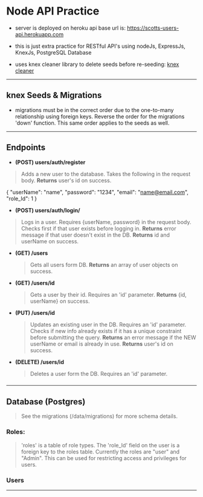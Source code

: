 # Node API Practice

- server is deployed on heroku
  api base url is: https://scotts-users-api.herokuapp.com

- this is just extra practice for RESTful API's using nodeJs, ExpressJs, KnexJs, PostgreSQL Database
- uses knex cleaner library to delete seeds before re-seeding:
  [knex cleaner](https://www.npmjs.com/package/knex-cleaner)

---

## knex Seeds & Migrations

- migrations must be in the correct order due to the one-to-many relationship using foreign keys. Reverse the order for the migrations 'down' function. This same order applies to the seeds as well.

---

## Endpoints

- **(POST) users/auth/register**
> Adds a new user to the database. Takes the following in the request body. **Returns** user's id on success.

{
"userName": "name",
"password": "1234",
"email": "name@email.com",
"role_Id": 1
}

- **(POST) users/auth/login/**
> Logs in a user. Requires {userName, password} in the request body. Checks first if that user exists before logging in. **Returns** error message if that user doesn't exist in the DB. **Returns** id and userName on success.

- **(GET) /users**
  > Gets all users form DB. **Returns** an array of user objects on success.

- **(GET) /users/id**
  > Gets a user by their id. Requires an 'id' parameter. **Returns** {id, userName} on success.

- **(PUT) /users/id**
  > Updates an existing user in the DB. Requires an 'id' parameter. Checks if new info already exists if it has a unique constraint before submitting the query. **Returns** an error message if the NEW userName or email is already in use. **Returns** user's id on success.

- **(DELETE) /users/id**
  > Deletes a user form the DB. Requires an 'id' parameter.

###

---

## Database (Postgres)

> See the migrations (/data/migrations) for more schema details.

### Roles:

> 'roles' is a table of role types. The 'role_Id' field on the user is a foreign key to the roles table. Currently the roles are "user" and "Admin". This can be used for restricting access and privileges for users.

### Users
---
